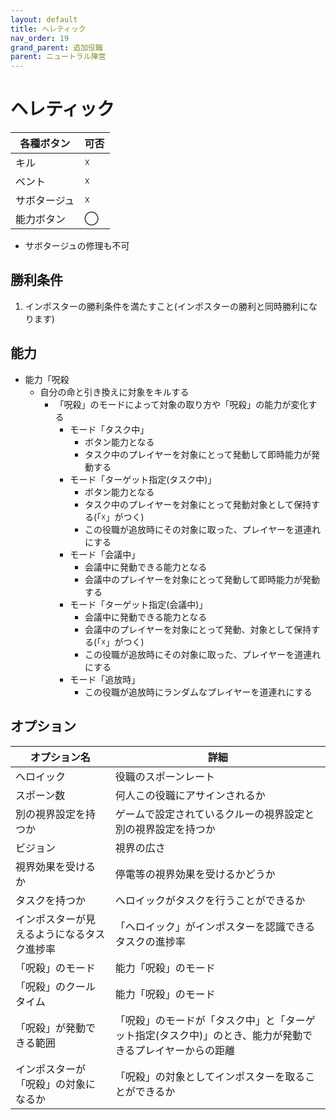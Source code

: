 ```yaml
---
layout: default
title: ヘレティック
nav_order: 19
grand_parent: 追加役職
parent: ニュートラル陣営
---
```



# ヘレティック

|  各種ボタン |  可否  |
| ---- | ---- |
|  キル  | ☓ |
|  ベント  | ☓ |
|  サボタージュ  | ☓ |
|  能力ボタン  | ◯ |

 - サボタージュの修理も不可

## 勝利条件
1. インポスターの勝利条件を満たすこと(インポスターの勝利と同時勝利になります)

## 能力

- 能力「呪殺
  - 自分の命と引き換えに対象をキルする
    - 「呪殺」のモードによって対象の取り方や「呪殺」の能力が変化する
      - モード「タスク中」
        - ボタン能力となる
        - タスク中のプレイヤーを対象にとって発動して即時能力が発動する
      - モード「ターゲット指定(タスク中)」
        - ボタン能力となる
        - タスク中のプレイヤーを対象にとって発動対象として保持する(「☓」がつく)
        - この役職が追放時にその対象に取った、プレイヤーを道連れにする
      - モード「会議中」
        - 会議中に発動できる能力となる
        - 会議中のプレイヤーを対象にとって発動して即時能力が発動する
      - モード「ターゲット指定(会議中)」
        - 会議中に発動できる能力となる
        - 会議中のプレイヤーを対象にとって発動、対象として保持する(「☓」がつく)
        - この役職が追放時にその対象に取った、プレイヤーを道連れにする
      - モード「追放時」
        - この役職が追放時にランダムなプレイヤーを道連れにする

## オプション

|  オプション名 |  詳細  |
| ---- | ---- |
|  へロイック  | 役職のスポーンレート |
|  スポーン数  | 何人この役職にアサインされるか |
|  別の視界設定を持つか  |  ゲームで設定されているクルーの視界設定と別の視界設定を持つか  |
|  ビジョン  |  視界の広さ  |
|  視界効果を受けるか  |  停電等の視界効果を受けるかどうか  |
|  タスクを持つか  |  へロイックがタスクを行うことができるか  |
|  インポスターが見えるようになるタスク進捗率  |  「へロイック」がインポスターを認識できるタスクの進捗率  |
| 「呪殺」のモード | 能力「呪殺」のモード |
| 「呪殺」のクールタイム | 能力「呪殺」のモード |
| 「呪殺」が発動できる範囲  | 「呪殺」のモードが「タスク中」と「ターゲット指定(タスク中)」のとき、能力が発動できるプレイヤーからの距離  |
| インポスターが「呪殺」の対象になるか | 「呪殺」の対象としてインポスターを取ることができるか |